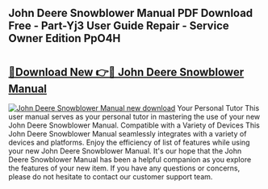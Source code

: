 ## John Deere Snowblower Manual PDF Download Free - Part-Yj3 User Guide Repair - Service Owner Edition PpO4H

# <h2><a href="http://bc86709.oget.top/?id=John+Deere+Snowblower+Manual">🔗Download New 👉🔴 John Deere Snowblower Manual</a></h2>

[![John Deere Snowblower Manual new download](https://i.imgur.com/5g1atiW.png)](http://bc86709.oget.top/?id=John+Deere+Snowblower+Manual)
Your Personal Tutor This user manual serves as your personal tutor in mastering the use of your new John Deere Snowblower Manual. Compatible with a Variety of Devices This John Deere Snowblower Manual seamlessly integrates with a variety of devices and platforms. Enjoy the efficiency of list of features while using your new John Deere Snowblower Manual. It's our hope that the John Deere Snowblower Manual has been a helpful companion as you explore the features of your new item. If you have any questions or concerns, please do not hesitate to contact our customer support team.
